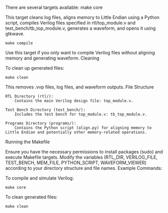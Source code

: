 There are several targets available:
make core

This target cleans log files, aligns memory to Little Endian using a Python script, compiles Verilog files specified in rtl/top_module.v and test_bench/tb_top_module.v, generates a waveform, and opens it using gtkwave.
```
make compile
```

Use this target if you only want to compile Verilog files without aligning memory and generating waveform.
Cleaning

To clean up generated files:
```
make clean
```

This removes .vvp files, log files, and waveform outputs.
File Structure

    RTL Directory (rtl/):
        Contains the main Verilog design file: top_module.v.

    Test Bench Directory (test_bench/):
        Includes the test bench for top_module.v: tb_top_module.v.

    Programs Directory (programs/):
        Contains the Python script (align.py) for aligning memory to Little Endian and potentially other memory-related operations.

Running the Makefile

Ensure you have the necessary permissions to install packages (sudo) and execute Makefile targets. Modify the variables (RTL_DIR, VERILOG_FILE, TEST_BENCH, MEM_FILE, PYTHON_SCRIPT, WAVEFORM_VIEWER) according to your directory structure and file names.
Example Commands:

To compile and simulate Verilog:
```
make core
```

To clean generated files:
```
make clean
```

